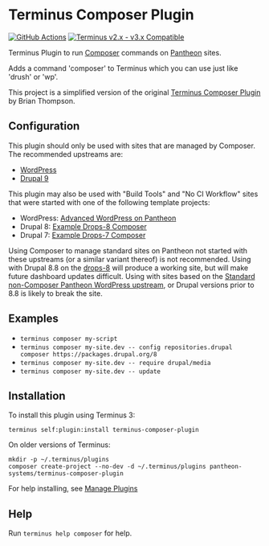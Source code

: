 # Terminus Composer Plugin

[![GitHub Actions](https://github.com/pantheon-systems/terminus-composer-plugin/actions/workflows/ci.yml/badge.svg)](https://github.com/pantheon-systems/terminus-composer-plugin/actions)
[![Terminus v2.x - v3.x Compatible](https://img.shields.io/badge/terminus-2.x%20--%203.x-green.svg)](https://github.com/pantheon-systems/terminus-composer-plugin/tree/1.x)

Terminus Plugin to run [Composer](https://getcomposer.org/) commands on [Pantheon](https://www.pantheon.io) sites.

Adds a command 'composer' to Terminus which you can use just like 'drush' or 'wp'.

This project is a simplified version of the original [Terminus Composer Plugin](https://github.com/rvtraveller/terminus-composer) by Brian Thompson.

## Configuration

This plugin should only be used with sites that are managed by Composer. The recommended upstreams are:

- [WordPress](https://github.com/pantheon-upstreams/wordpress-project)
- [Drupal 9](https://github.com/pantheon-upstreams/drupal-project)

This plugin may also be used with "Build Tools" and "No CI Workflow" sites that were started with one of the following template projects:

- WordPress: [Advanced WordPress on Pantheon](https://github.com/ataylorme/Advanced-WordPress-on-Pantheon)
- Drupal 8: [Example Drops-8 Composer](https://github.com/pantheon-systems/example-drops-8-composer)
- Drupal 7: [Example Drops-7 Composer](https://github.com/pantheon-systems/example-drops-7-composer)

Using Composer to manage standard sites on Pantheon not started with these upstreams (or a similar variant thereof) is not recommended. Using with Drupal 8.8 on the [drops-8](https://github.com/pantheon-systems/drops-8) will produce a working site, but will make future dashboard updates difficult. Using with sites based on the [Standard non-Composer Pantheon WordPress upstream](https://github.com/pantheon-systems/wordpress), or Drupal versions prior to 8.8 is likely to break the site.

## Examples

* `terminus composer my-script`
* `terminus composer my-site.dev -- config repositories.drupal composer https://packages.drupal.org/8`
* `terminus composer my-site.dev -- require drupal/media`
* `terminus composer my-site.dev -- update`

## Installation

To install this plugin using Terminus 3:
```
terminus self:plugin:install terminus-composer-plugin
```

On older versions of Terminus:
```
mkdir -p ~/.terminus/plugins
composer create-project --no-dev -d ~/.terminus/plugins pantheon-systems/terminus-composer-plugin
```
For help installing, see [Manage Plugins](https://pantheon.io/docs/terminus/plugins/)

## Help
Run `terminus help composer` for help.
